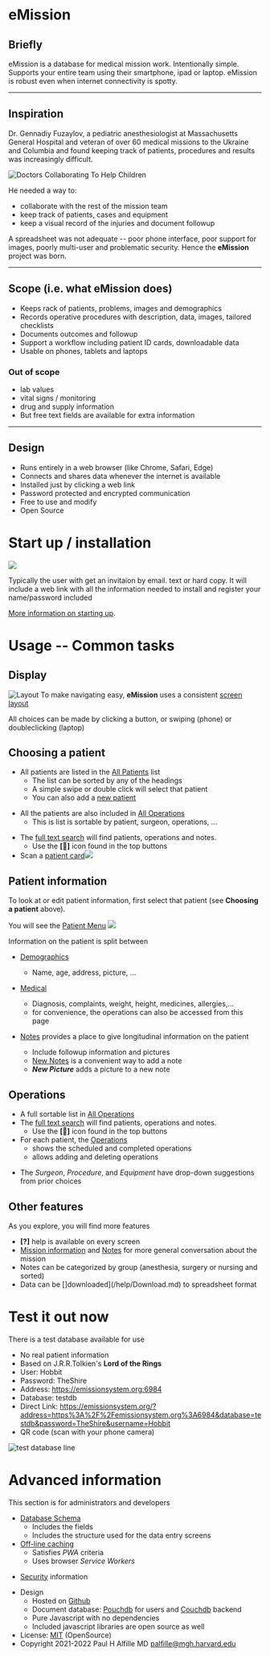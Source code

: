 # eMission

## Briefly
eMission is a database for medical mission work. Intentionally simple. Supports your entire team using their smartphone, ipad or laptop. eMission is robust even when internet connectivity is spotty.

----------------------

## Inspiration
Dr. Gennadiy Fuzaylov, a pediatric anesthesiologist at Massachusetts General Hospital and veteran of over 60 medical missions to the Ukraine and  Columbia and found keeping track of patients, procedures and results was increasingly difficult. 

![[Doctors Collaborating To Help Children](http://dcthc.org)](/images/dctohc.png)

He needed a way to:

* collaborate with the rest of the mission team
* keep track of patients, cases and equipment
* keep a visual record of the injuries and document followup


A spreadsheet was not adequate -- poor phone interface, poor support for images, poorly multi-user and problematic security. Hence the __eMission__ project was born.

------------------------------

## Scope (i.e. what eMission does)

- Keeps rack of patients, problems, images and demographics
- Records operative procedures with description, data, images, tailored checklists
- Documents outcomes and followup
- Support a workflow including patient ID cards, downloadable data
- Usable on phones, tablets and laptops

### Out of scope
- lab values 
- vital signs / monitoring
- drug and supply information
- But free text fields are available for extra information

----------------

## Design
* Runs entirely in a web browser (like Chrome, Safari, Edge)
* Connects and shares data whenever the internet is available
* Installed just by clicking a web link
* Password protected and encrypted communication
* Free to use and modify
* Open Source

# Start up / installation

![](images/printUser.png)

Typically the user with get an invitaion by email. text or hard copy. It will include a web link with all the information needed to install and register your name/password included

[More information on starting up](/help/Start.md).

# Usage -- Common tasks

## Display

![Layout](/images/GeneralLayout1.png)
To make navigating easy, __eMission__ uses a consistent [screen layout](/help/GeneralLayout.md)

All choices can be made by clicking a button, or swiping (phone) or doubleclicking (laptop)

## Choosing a patient

* All patients are listed in the [All Patients](/help/AllPateints.md) list
  * The list can be sorted by any of the headings
  * A simple swipe or double click will select that patient
  * You can also add a [new patient](/help/PatientNew.md)
+ All the patients are also included in [All Operations](/help/AllOperations.md)
  + This is list is sortable by patient, surgeon, operations, ...
* The [full text search](/help/SearchList.md) will find patients, operations and notes.
  * Use the __[&#x1F50E;&#xFE0E;]__ icon found in the top buttons
* Scan a [patient card](/help/PatientCard.md)![](/images/PrintCard.png)

## Patient information

To look at or edit patient information, first select that patient (see __Choosing a patient__ above).

You will see the [Patient Menu](/help/PatientPhoto.md)
![](/images/PatientMenu.png)

Information on the patient is split between

* [Demographics](/help/PatientDemographics.md)
  * Name, age, address, picture, ...

* [Medical](/help/PatientMedical.md)
  * Diagnosis, complaints, weight, height, medicines, allergies,...
  * for convenience, the operations can also be accessed from this page
* [Notes](/help/NoteList.md) provides a place to give longitudinal information on the patient
  * Include followup information and pictures
  * [New Notes](/help/NoteNew.md) is a convenient way to add a note
  * *__New Picture__* adds a picture to a new note
   
## Operations

* A full sortable list in [All Operations](/help/AllOperations.md)
* The [full text search](/help/SearchList.md) will find patients, operations and notes.
  * Use the __[&#x1F50E;&#xFE0E;]__ icon found in the top buttons
* For each patient, the [Operations](/help/OperationList.md) 
  * shows the scheduled and completed operations
  * allows adding and deleting operations
+ The *Surgeon*, *Procedure*, and *Equipment* have drop-down suggestions from prior choices

## Other features

As you explore, you will find more features

* __[?]__ help is available on every screen
* [Mission information](/help/MissionInfo.md) and [Notes](/help/MissionList.md) for more general conversation about the mission
* Notes can be categorized by group (anesthesia, surgery or nursing and sorted)
* Data can be []downloaded](/help/Download.md) to spreadsheet format

# Test it out now

There is a test database available for use

* No real patient information
* Based on J.R.R.Tolkien's **Lord of the Rings**
* User: Hobbit
* Password: TheShire
* Address: https://emissionsystem.org:6984
* Database: testdb
* Direct Link: https://emissionsystem.org/?address=https%3A%2F%2Femissionsystem.org%3A6984&database=testdb&password=TheShire&username=Hobbit
* QR code (scan with your phone camera)

![test database line](/images/qr.png)

# Advanced information 

This section is for administrators and developers

* [Database Schema](/help/Schema.md)
  * Includes the fields
  * Includes the structure used for the data entry screens
* [Off-line caching](/help/Caching.md)
  * Satisfies *PWA* criteria
  * Uses browser *Service Workers*
+ [Security](/help/secure.md) information
* Design
  * Hosted on [Github](https://github.com/alfille/emission)
  * Document database: [Pouchdb](https://pouchdb.com/) for users and [Couchdb](https://couchdb.apache.org/) backend
  * Pure Javascript with no dependencies
  * Included javascript libraries are open source as well
* License: [MIT](https://mit-license.org) (OpenSource)
*  Copyright 2021-2022 Paul H Alfille MD palfille@mgh.harvard.edu





  

